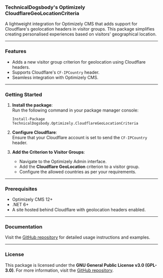 
### TechnicalDogsbody's Optimizely CloudflareGeoLocationCriteria

A lightweight integration for Optimizely CMS that adds support for Cloudflare's geolocation headers in visitor groups. This package simplifies creating personalised experiences based on visitors' geographical location.

---

### **Features**

- Adds a new visitor group criterion for geolocation using Cloudflare headers.
- Supports Cloudflare's `CF-IPCountry` header.
- Seamless integration with Optimizely CMS.

---

### **Getting Started**

1. **Install the package**:  
   Run the following command in your package manager console:  
   ```
   Install-Package TechnicalDogsbody.Optimizely.CloudflareGeoLocationCriteria
   ```

2. **Configure Cloudflare**:  
   Ensure that your Cloudflare account is set to send the `CF-IPCountry` header.

3. **Add the Criterion to Visitor Groups**:  
   - Navigate to the Optimizely Admin interface.
   - Add the **Cloudflare GeoLocation** criterion to a visitor group.
   - Configure the allowed countries as per your requirements.

---

### **Prerequisites**

- Optimizely CMS 12+
- .NET 6+
- A site hosted behind Cloudflare with geolocation headers enabled.

---

### **Documentation**

Visit the [GitHub repository](https://github.com/technicaldogsbody/TechnicalDogsbody.Optimizely.CloudflareGeoLocationCriteria) for detailed usage instructions and examples.

---

### **License**

This package is licensed under the **GNU General Public License v3.0 (GPL-3.0)**. For more information, visit the [GitHub repository](https://github.com/technicaldogsbody/TechnicalDogsbody.Optimizely.CloudflareGeoLocationCriteria).
